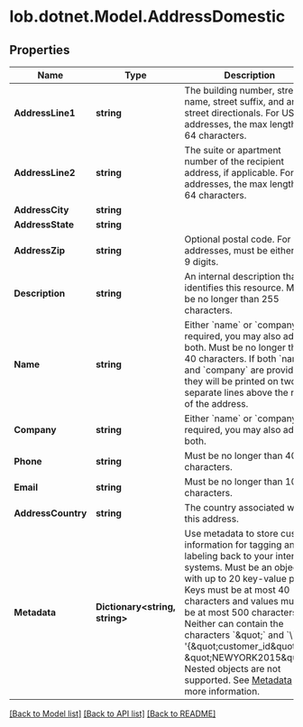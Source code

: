 # lob.dotnet.Model.AddressDomestic

## Properties

Name | Type | Description | Notes
------------ | ------------- | ------------- | -------------
**AddressLine1** | **string** | The building number, street name, street suffix, and any street directionals. For US addresses, the max length is 64 characters. | [optional] 
**AddressLine2** | **string** | The suite or apartment number of the recipient address, if applicable. For US addresses, the max length is 64 characters. | [optional] 
**AddressCity** | **string** |  | [optional] 
**AddressState** | **string** |  | [optional] 
**AddressZip** | **string** | Optional postal code. For US addresses, must be either 5 or 9 digits. | [optional] 
**Description** | **string** | An internal description that identifies this resource. Must be no longer than 255 characters.  | [optional] 
**Name** | **string** | Either &#x60;name&#x60; or &#x60;company&#x60; is required, you may also add both. Must be no longer than 40 characters. If both &#x60;name&#x60; and &#x60;company&#x60; are provided, they will be printed on two separate lines above the rest of the address.  | [optional] 
**Company** | **string** | Either &#x60;name&#x60; or &#x60;company&#x60; is required, you may also add both. | [optional] 
**Phone** | **string** | Must be no longer than 40 characters. | [optional] 
**Email** | **string** | Must be no longer than 100 characters. | [optional] 
**AddressCountry** | **string** | The country associated with this address. | [optional] 
**Metadata** | **Dictionary&lt;string, string&gt;** | Use metadata to store custom information for tagging and labeling back to your internal systems. Must be an object with up to 20 key-value pairs. Keys must be at most 40 characters and values must be at most 500 characters. Neither can contain the characters &#x60;\&quot;&#x60; and &#x60;\\&#x60;. i.e. &#39;{\&quot;customer_id\&quot; : \&quot;NEWYORK2015\&quot;}&#39; Nested objects are not supported.  See [Metadata](#section/Metadata) for more information. | [optional] 

[[Back to Model list]](../README.md#documentation-for-models) [[Back to API list]](../README.md#documentation-for-api-endpoints) [[Back to README]](../README.md)

